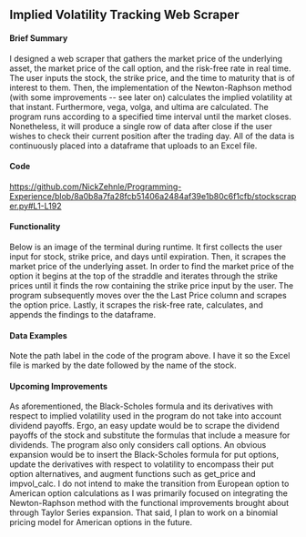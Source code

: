 ## Implied Volatility Tracking Web Scraper

#### Brief Summary
I designed a web scraper that gathers the market price of the underlying asset, the market price of the call option, and the risk-free rate in real time. The user inputs the stock, the strike price, and the time to maturity that is of interest to them. Then, the implementation of the Newton-Raphson method (with some improvements -- see later on) calculates the implied volatility at that instant. Furthermore, vega, volga, and ultima are calculated. The program runs according to a specified time interval until the market closes. Nonetheless, it will produce a single row of data after close if the user wishes to check their current position after the trading day. All of the data is continuously placed into a dataframe that uploads to an Excel file. 

#### Code

https://github.com/NickZehnle/Programming-Experience/blob/8a0b8a7fa28fcb51406a2484af39e1b80c6f1cfb/stockscraper.py#L1-L192

#### Functionality
Below is an image of the terminal during runtime. It first collects the user input for stock, strike price, and days until expiration. Then, it scrapes the market price of the underlying asset. In order to find the market price of the option it begins at the top of the straddle and iterates through the strike prices until it finds the row containing the strike price input by the user. The program subsequently moves over the the Last Price column and scrapes the option price. Lastly, it scrapes the risk-free rate, calculates, and appends the findings to the dataframe.

#### Data Examples
Note the path label in the code of the program above. I have it so the Excel file is marked by the date followed by the name of the stock.

#### Upcoming Improvements
As aforementioned, the Black-Scholes formula and its derivatives with respect to implied volatility used in the program do not take into account dividend payoffs. Ergo, an easy update would be to scrape the dividend payoffs of the stock and substitute the formulas that include a measure for dividends. 
The program also only considers call options. An obvious expansion would be to insert the Black-Scholes formula for put options, update the derivatives with respect to volatility to encompass their put option alternatives, and augment functions such as get_price and impvol_calc. 
I do not intend to make the transition from European option to American option calculations as I was primarily focused on integrating the Newton-Raphson method with the functional improvements brought about through Taylor Series expansion. That said, I plan to work on a binomial pricing model for American options in the future.
